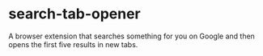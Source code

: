 search-tab-opener
=================

A browser extension that searches something for you on Google and then opens the first five results in new tabs.